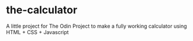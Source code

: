 # the-calculator

A little project for The Odin Project to make a fully working calculator using HTML + CSS + Javascript